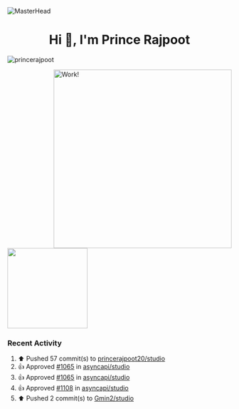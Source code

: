 ![MasterHead](https://user-images.githubusercontent.com/74038190/225813708-98b745f2-7d22-48cf-9150-083f1b00d6c9.gif)

<!--
<img alt="GIF" src="https://media.giphy.com/media/AYMKkDwavwA9Y72Frn/giphy.gif"/>
![Anshul's wakatime stats](https://github-readme-stats.vercel.app/api/wakatime?username=anshulforyou&show_icons=true)
-->


<h1 align="center">Hi 👋, I'm Prince Rajpoot</h1>
<p align="left"> <img src="https://komarev.com/ghpvc/?username=princerajpoot20&label=Profile%20views&color=0e75b6&style=flat" alt="princerajpoot" /> </p>


<!-- <img align="right" alt="Work!" width="400" src="https://user-images.githubusercontent.com/74038190/212749171-b84692a8-2b04-4e3b-93ca-ac14705da224.gif">
 <img height="180em" src="https://github-readme-stats.vercel.app/api?username=princerajpoot20&show_icons=true&hide_border=true&&count_private=true&include_all_commits=true" /> -->

<img align="right" alt="Work!" width="400" src="https://github-readme-stats.vercel.app/api?username=princerajpoot20&show_icons=true&hide_border=true&&count_private=true&include_all_commits=true" />
<img height="180em" src="https://media.giphy.com/media/3ornk57KwDXf81rjWM/giphy.gif">



<!--
**princerajpoot20/princerajpoot20** is a ✨ _special_ ✨ repository because its `README.md` (this file) appears on your GitHub profile.
![Anshul's top languages](https://github-readme-stats.vercel.app/api/top-langs/?username=princerajpoot20&layout=compact&show_icons=true)

Here are some ideas to get you started:

- 🔭 I’m currently working on ...
- 🌱 I’m currently learning ...
- 👯 I’m looking to collaborate on ...
- 🤔 I’m looking for help with ...
- 💬 Ask me about ...
- 📫 How to reach me: ...
- 😄 Pronouns: ...
- ⚡ Fun fact: ...
-->


### Recent Activity
<!--RECENT_ACTIVITY:start-->
1. ⬆️ Pushed 57 commit(s) to [princerajpoot20/studio](https://github.com/princerajpoot20/studio)<br>
2. 👍 Approved [#1065](https://github.com/asyncapi/studio/pull/1065#pullrequestreview-2098729020) in [asyncapi/studio](https://github.com/asyncapi/studio)<br>
3. 👍 Approved [#1065](https://github.com/asyncapi/studio/pull/1065#pullrequestreview-2096716441) in [asyncapi/studio](https://github.com/asyncapi/studio)<br>
4. 👍 Approved [#1108](https://github.com/asyncapi/studio/pull/1108#pullrequestreview-2095848658) in [asyncapi/studio](https://github.com/asyncapi/studio)<br>
5. ⬆️ Pushed 2 commit(s) to [Gmin2/studio](https://github.com/Gmin2/studio)<br>
<!--RECENT_ACTIVITY:end-->
